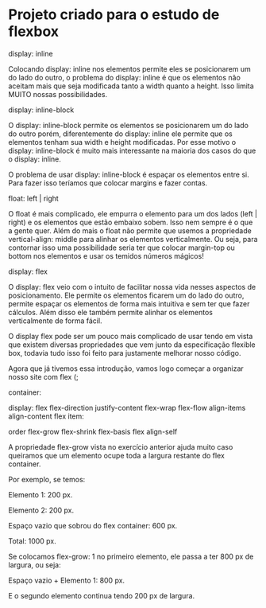 # Projeto criado para o estudo de flexbox

display: inline

Colocando display: inline nos elementos permite eles se posicionarem um do lado do outro, o problema do display: inline é que os elementos não aceitam mais que seja modificada tanto a width quanto a height. Isso limita MUITO nossas possibilidades.

display: inline-block

O display: inline-block permite os elementos se posicionarem um do lado do outro porém, diferentemente do display: inline ele permite que os elementos tenham sua width e height modificadas. Por esse motivo o display: inline-block é muito mais interessante na maioria dos casos do que o display: inline.

O problema de usar display: inline-block é espaçar os elementos entre si. Para fazer isso teríamos que colocar margins e fazer contas.

float: left | right

O float é mais complicado, ele empurra o elemento para um dos lados (left | right) e os elementos que estão embaixo sobem. Isso nem sempre é o que a gente quer. Além do mais o float não permite que usemos a propriedade vertical-align: middle para alinhar os elementos verticalmente. Ou seja, para contornar isso uma possibilidade seria ter que colocar margin-top ou bottom nos elementos e usar os temidos números mágicos!

display: flex

O display: flex veio com o intuito de facilitar nossa vida nesses aspectos de posicionamento. Ele permite os elementos ficarem um do lado do outro, permite espaçar os elementos de forma mais intuitiva e sem ter que fazer cálculos. Além disso ele também permite alinhar os elementos verticalmente de forma fácil.

O display flex pode ser um pouco mais complicado de usar tendo em vista que existem diversas propriedades que vem junto da especificação flexible box, todavia tudo isso foi feito para justamente melhorar nosso código.

Agora que já tivemos essa introdução, vamos logo começar a organizar nosso site com flex (;


container:

display: flex
flex-direction
justify-content
flex-wrap
flex-flow
align-items
align-content
flex item:

order
flex-grow
flex-shrink
flex-basis
flex
align-self

A propriedade flex-grow vista no exercício anterior ajuda muito caso queiramos que um elemento ocupe toda a largura restante do flex container.

Por exemplo, se temos:

Elemento 1: 200 px.

Elemento 2: 200 px.

Espaço vazio que sobrou do flex container: 600 px.

Total: 1000 px.

Se colocamos flex-grow: 1 no primeiro elemento, ele passa a ter 800 px de largura, ou seja:

Espaço vazio + Elemento 1: 800 px.

E o segundo elemento continua tendo 200 px de largura.
